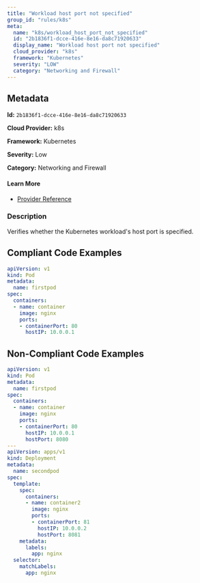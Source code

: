 ```yaml
---
title: "Workload host port not specified"
group_id: "rules/k8s"
meta:
  name: "k8s/workload_host_port_not_specified"
  id: "2b1836f1-dcce-416e-8e16-da8c71920633"
  display_name: "Workload host port not specified"
  cloud_provider: "k8s"
  framework: "Kubernetes"
  severity: "LOW"
  category: "Networking and Firewall"
---
```

## Metadata

**Id:** `2b1836f1-dcce-416e-8e16-da8c71920633`

**Cloud Provider:** k8s

**Framework:** Kubernetes

**Severity:** Low

**Category:** Networking and Firewall

#### Learn More

 - [Provider Reference](https://kubernetes.io/docs/concepts/services-networking/connect-applications-service/#exposing-the-service)

### Description

 Verifies whether the Kubernetes workload's host port is specified.


## Compliant Code Examples
```yaml
apiVersion: v1
kind: Pod
metadata:
  name: firstpod
spec:
  containers:
  - name: container
    image: nginx
    ports:
    - containerPort: 80
      hostIP: 10.0.0.1
```
## Non-Compliant Code Examples
```yaml
apiVersion: v1
kind: Pod
metadata:
  name: firstpod
spec:
  containers:
  - name: container
    image: nginx
    ports:
    - containerPort: 80
      hostIP: 10.0.0.1
      hostPort: 8080
---
apiVersion: apps/v1
kind: Deployment
metadata:
  name: secondpod
spec:
  template:
    spec:
      containers:
      - name: container2
        image: nginx
        ports:
        - containerPort: 81
          hostIP: 10.0.0.2
          hostPort: 8081
    metadata:
      labels:
        app: nginx
  selector:
    matchLabels:
      app: nginx

```